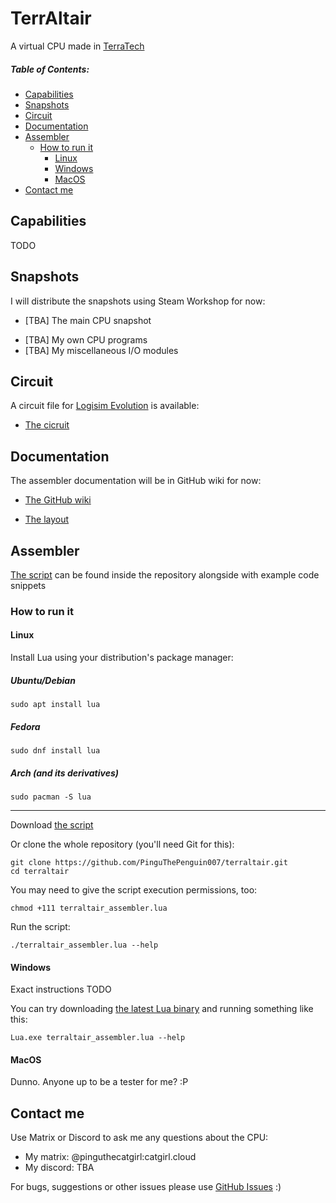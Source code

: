 # TerrAltair
A virtual CPU made in [TerraTech](https://store.steampowered.com/app/285920/TerraTech)

##### Table of Contents:
- [Capabilities](#capabilities)
- [Snapshots](#snapshots)
- [Circuit](#circuit)
- [Documentation](#documentation)
- [Assembler](#assembler)
  - [How to run it](#how-to-run-it)
    - [Linux](#linux)
    - [Windows](#windows)
    - [MacOS](#macos)
- [Contact me](#contact-me)
## Capabilities
TODO
## Snapshots
I will distribute the snapshots using Steam Workshop for now:

* [TBA] The main CPU snapshot
- [TBA] My own CPU programs
- [TBA] My miscellaneous I/O modules
## Circuit
A circuit file for [Logisim Evolution](https://github.com/logisim-evolution/logisim-evolution) is available:
- [The cicruit](https://github.com/PinguThePenguin007/terraltair/blob/main/TerrAltair.circ)
## Documentation
The assembler documentation will be in GitHub wiki for now:
* [The GitHub wiki](https://github.com/PinguThePenguin007/terraltair/wiki)

* [The layout](https://github.com/PinguThePenguin007/terraltair/blob/main/TerrAltair%20instruction%20layout.txt)

## Assembler
[The script](https://github.com/PinguThePenguin007/terraltair/blob/main/terraltair_assembler.lua) can be found inside the repository alongside with example code snippets
### How to run it
#### Linux
Install Lua using your distribution's package manager:
##### Ubuntu/Debian
```
sudo apt install lua
```
##### Fedora
```
sudo dnf install lua
```
##### Arch (and its derivatives)
```
sudo pacman -S lua
```
---
Download [the script](https://github.com/PinguThePenguin007/terraltair/blob/main/terraltair_assembler.lua)

Or clone the whole repository (you'll need Git for this):
```
git clone https://github.com/PinguThePenguin007/terraltair.git
cd terraltair
```
You may need to give the script execution permissions, too:
```
chmod +111 terraltair_assembler.lua
```
Run the script:
```
./terraltair_assembler.lua --help
```

#### Windows
Exact instructions TODO

You can try downloading [the latest Lua binary](https://luabinaries.sourceforge.net/download.html) and running something like this:
```
Lua.exe terraltair_assembler.lua --help
```
#### MacOS
Dunno. Anyone up to be a tester for me? :P

## Contact me
Use Matrix or Discord to ask me any questions about the CPU:
- My matrix:  @pinguthecatgirl:catgirl.cloud
- My discord: TBA

For bugs, suggestions or other issues please use [GitHub Issues](https://github.com/PinguThePenguin007/terraltair/issues) :)
